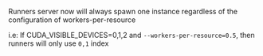 Runners server now will always spawn one instance regardless of the configuration of workers-per-resource

i.e: If CUDA_VISIBLE_DEVICES=0,1,2 and `--workers-per-resource=0.5`, then runners will only use `0,1` index
